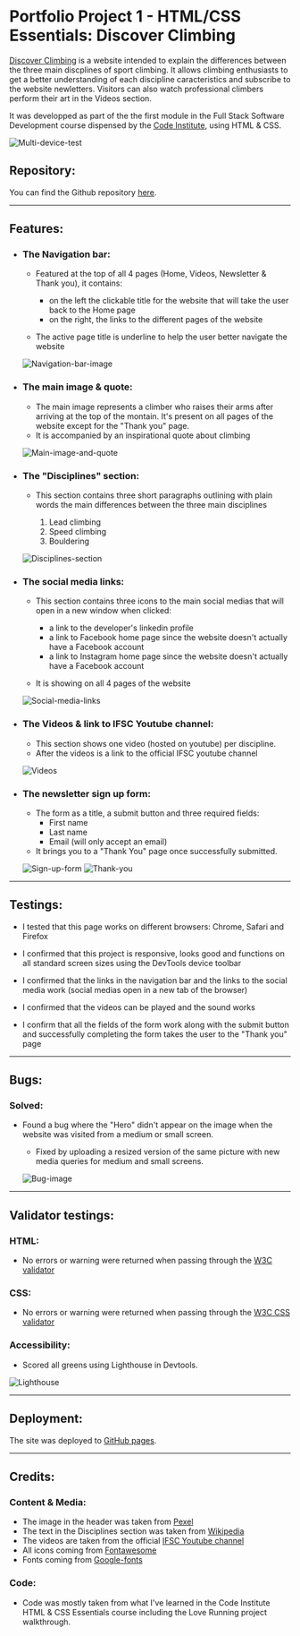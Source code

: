 # Portfolio Project 1 - HTML/CSS Essentials: Discover Climbing

[Discover Climbing](https://roman-gs.github.io/love-climbing/index.html) is a website intended to explain the differences between the three main discplines of sport climbing. It allows climbing enthusiasts to get a better understanding of each discipline caracteristics and subscribe to the website newletters. Visitors can also watch professional climbers perform their art in the Videos section. 

It was developped as part of the the first module in the Full Stack Software Development course dispensed by the [Code Institute](https://codeinstitute.net), using HTML & CSS.

![Multi-device-test](/assets/readme-images/amiresponsive.jpg)

## Repository:

You can find the Github repository [here](https://github.com/roman-gs/love-climbing).

***

## Features:

- ### The Navigation bar:

    - Featured at the top of all 4 pages (Home, Videos, Newsletter & Thank you), it contains:

        - on the left the clickable title for the website that will take the user back to the Home page
        - on the right, the links to the different pages of the website
    
    - The active page title is underline to help the user better navigate the website

    ![Navigation-bar-image](/assets/readme-images/navbar.jpg)

- ### The main image & quote:

    - The main image represents a climber who raises their arms after arriving at the top of the montain. It's present on all pages of the website except for the "Thank you" page.
    - It is accompanied by an inspirational quote about climbing

    ![Main-image-and-quote](/assets/readme-images/main-image-quote.jpg)

- ### The "Disciplines" section:

    - This section contains three short paragraphs outlining with plain words the main differences between the three main disciplines

        1. Lead climbing
        2. Speed climbing
        3. Bouldering

    ![Disciplines-section](/assets/readme-images/disciplines-section.jpg)

- ### The social media links:

    - This section contains three icons to the main social medias that will open in a new window when clicked:

        - a link to the developer's linkedin profile
        - a link to Facebook home page since the website doesn't actually have a Facebook account
        - a link to Instagram  home page since the website doesn't actually have a Facebook account

    - It is showing on all 4 pages of the website

    ![Social-media-links](/assets/readme-images/social-media.jpg)

- ### The Videos & link to IFSC Youtube channel:

    - This section shows one video (hosted on youtube) per discipline.
    - After the videos is a link to the official IFSC youtube channel

    ![Videos](/assets/readme-images/videos.jpg)

- ### The newsletter sign up form:

    - The form as a title, a submit button and three required fields:
        - First name 
        - Last name 
        - Email (will only accept an email)
    - It brings you to a "Thank You" page once successfully submitted. 

    ![Sign-up-form](/assets/readme-images/signup-form.jpg)
    ![Thank-you](/assets/readme-images/thank-you.jpg)

***

## Testings:

- I tested that this page works on different browsers: Chrome, Safari and Firefox

- I confirmed that this project is responsive, looks good and functions on all standard screen sizes using the DevTools device toolbar

- I confirmed that the links in the navigation bar and the links to the social media work (social medias open in a new tab of the browser)

- I confirmed that the videos can be played and the sound works 

- I confirm that all the fields of the form work along with the submit button and successfully completing the form takes the user to the "Thank you" page

***

## Bugs:

### Solved:

- Found a bug where the "Hero" didn't appear on the image when the website was visited from a medium or small screen. 

    - Fixed by uploading a resized version of the same picture with new media queries for medium and small screens.

    ![Bug-image](/assets/readme-images/bug.jpg)

***

## Validator testings:

### HTML:

- No errors or warning were returned when passing through the [W3C validator](https://validator.w3.org/)

### CSS:

- No errors or warning were returned when passing through the [W3C CSS validator](https://jigsaw.w3.org/css-validator/)

### Accessibility:

- Scored all greens using Lighthouse in Devtools.

![Lighthouse](/assets/readme-images/lighthouse.jpg)

***

## Deployment:

The site was deployed to [GitHub pages](https://github.com/roman-gs). 

***

## Credits:

### Content & Media:

- The image in the header was taken from [Pexel](https://www.pexels.com/)
- The text in the Disciplines section was taken from [Wikipedia](https://www.wikipedia.org)
- The videos are taken from the official [IFSC Youtube channel](https://www.youtube.com/c/sportclimbing/videos)
- All icons coming from [Fontawesome](https://fontawesome.com/)
- Fonts coming from [Google-fonts](https://fonts.google.com/)

### Code:

- Code was mostly taken from what I've learned in the Code Institute HTML & CSS Essentials course including the Love Running project walkthrough. 









 


























